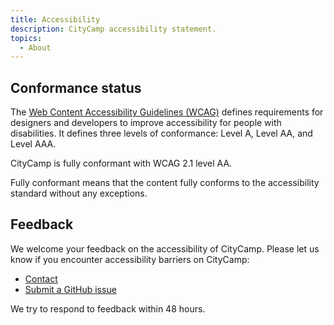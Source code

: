 ```yaml
---
title: Accessibility
description: CityCamp accessibility statement.
topics:
  - About
---
```


## Conformance status

The <a href="https://www.w3.org/WAI/standards-guidelines/wcag/">Web Content Accessibility Guidelines (WCAG)</a> defines requirements for designers and developers to improve accessibility for people with disabilities. It defines three levels of conformance: Level A, Level AA, and Level AAA.

CityCamp is fully conformant with WCAG 2.1 level AA.

Fully conformant means that the content fully conforms to the accessibility standard without any exceptions.

## Feedback

We welcome your feedback on the accessibility of CityCamp. Please let us know if you encounter accessibility barriers on CityCamp:

- <a href="/contact">Contact</a>
- <a href="https://github.com/citycamp/citycamp.github.io/issues">Submit a GitHub issue</a>

We try to respond to feedback within 48 hours.